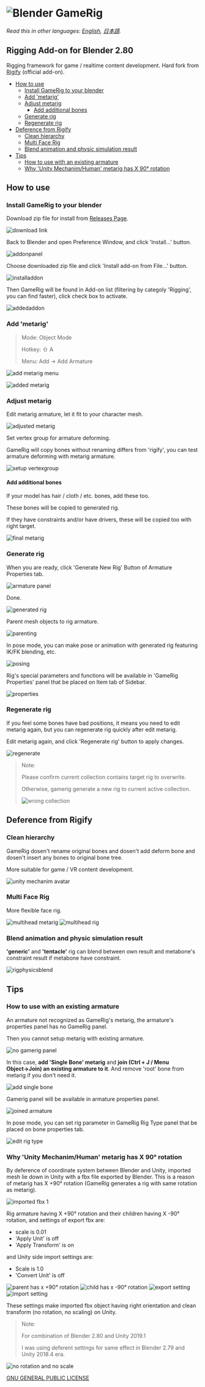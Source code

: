# ![Blender GameRig](img/logo.jpg "Logo")

*Read this in other languages: [English](README.md), [日本語](README.ja.md).*

## Rigging Add-on for Blender 2.80

Rigging framework for game / realtime content development. Hard fork from [Rigify](https://archive.blender.org/wiki/index.php/Extensions:2.6/Py/Scripts/Rigging/Rigify/) (official add-on).

<!-- TOC -->

- [How to use](#how-to-use)
  - [Install GameRig to your blender](#install-gamerig-to-your-blender)
  - [Add 'metarig'](#add-metarig)
  - [Adjust metarig](#adjust-metarig)
    - [Add additional bones](#add-additional-bones)
  - [Generate rig](#generate-rig)
  - [Regenerate rig](#regenerate-rig)
- [Deference from Rigify](#deference-from-rigify)
  - [Clean hierarchy](#clean-hierarchy)
  - [Multi Face Rig](#multi-face-rig)
  - [Blend animation and physic simulation result](#blend-animation-and-physic-simulation-result)
- [Tips](#tips)
  - [How to use with an existing armature](#how-to-use-with-an-existing-armature)
  - [Why 'Unity Mechanim/Human' metarig has X 90° rotation](#why-unity-mechanimhuman-metarig-has-x-90-rotation)

<!-- /TOC -->

## How to use

### Install GameRig to your blender

Download zip file for install from [Releases Page](https://github.com/SAM-tak/BlenderGameRig/releases).

![download link](img/downloadlink.jpg "download link")

Back to Blender and open Preference Window, and click 'Install...' button.

![addonpanel](img/addonpanel.jpg "addonpanel")

Choose downloaded zip file and click 'Install add-on from File...' button.

![installaddon](img/installaddon.jpg "installaddon")

Then GameRig will be found in Add-on list (filtering by categoly 'Rigging', you can find faster), click check box to activate.

![addedaddon](img/addedaddon.jpg "addedaddon")

### Add 'metarig'

> Mode: Object Mode
>
> Hotkey: ⇧ A
>
> Menu: Add → Add Armature

![add metarig menu](img/addmetarig.jpg "add metarig menu")

![added metarig](img/metarig.jpg "added metarig")

### Adjust metarig

Edit metarig armature, let it fit to your character mesh.

![adjusted metarig](img/adjustmetarig.jpg "adjusted metarig")

Set vertex group for armature deforming.

GameRig will copy bones without renaming differs from 'rigify', you can test armature deforming with metarig armature.

![setup vertexgroup](img/setupvertexgroup.jpg "setup vertexgroup")

#### Add additional bones

If your model has hair / cloth / etc. bones, add these too.

These bones will be copied to generated rig.

If they have constraints and/or have drivers, these will be copied too with right target.

![final metarig](img/finalmetarig.jpg "final metarig")

### Generate rig

When you are ready, click 'Generate New Rig' Button of Armature Properties tab.

![armature panel](img/armaturepanel.jpg "armature panel")

Done.

![generated rig](img/generatedrig.jpg "generated rig")

Parent mesh objects to rig armature.

![parenting](img/parenting.jpg "parenting")

In pose mode, you can make pose or animation with generated rig featuring IK/FK blending, etc.

![posing](img/posing.jpg "posing")

Rig's special parameters and functions will be available in 'GameRig Properties' panel that be placed on Item tab of Sidebar.

![properties](img/properties.jpg "properties")

### Regenerate rig

If you feel some bones have bad positions, it means you need to edit metarig again, but you can regenerate rig quickly after edit metarig.

Edit metarig again, and click 'Regenerate rig' button to apply changes.

![regenerate](img/regenerate.jpg "regenerate")
> Note:
>
> Please confirm current collection contains target rig to overwrite.
>
> Otherwise, gamerig generate a new rig to current active collection.
>
> ![wrong collection](img/wrongcollection.jpg "wrong collection")

## Deference from Rigify

### Clean hierarchy

GameRig dosen't rename original bones and dosen't add deform bone and dosen't insert any bones to original bone tree.

More suitable for game / VR content development.

![unity mechanim avatar](img/unitymechanimavatar.jpg "unity mechanim avatar")

### Multi Face Rig

More flexible face rig.

![multihead metarig](img/multiheadmetarig.jpg "multihead metarig")
![multihead rig](img/multiheadrig.jpg "multihead rig")

### Blend animation and physic simulation result

**'generic'** and **'tentacle'** rig can blend between own result and metabone's constraint result if metabone have constraint.

![rigphysicsblend](img/rigphysicsblend.gif "rigphysicsblend")

## Tips

### How to use with an existing armature

An armature not recognized as GameRig's metarig, the armature's properties panel has no GameRig panel.

Then you cannot setup metarig with existing armature.

![no gamerig panel](img/nogamerigpanel.jpg "no gamerig panel")

In this case, **add 'Single Bone' metarig** and **join (Ctrl + J / Menu Object→Join) an existing armature to it**. And remove 'root' bone from metarig if you don't need it.

![add single bone](img/addsinglebone.jpg "add single bone")

Gamerig panel will be available in armature properties panel.

![joined armature](img/joinedarmature.jpg "joined armature")

In pose mode, you can set rig parameter in GameRig Rig Type panel that be placed on bone properties tab.

![edit rig type](img/editrigtype.jpg "edit rig type")

### Why 'Unity Mechanim/Human' metarig has X 90° rotation

By deference of coordinate system between Blender and Unity, imported mesh lie down in Unity with a fbx file exported by Blender. This is a reason of metarig has X +90° rotation (GameRig generates a rig with same rotation as metarig).

![imported fbx 1](img/importedfbx1.jpg "imported meshes lie down")

Rig armature having X +90° rotation and their children having X -90° rotation, and settings of export fbx are:

- scale is 0.01
- 'Apply Unit' is off
- 'Apply Transform' is on

and Unity side import settings are:

- Scale is 1.0
- 'Convert Unit' is off

![parent has x +90° rotation](img/parentrotation.jpg "x +90° rotation")
![child has x -90° rotation](img/childrotation.jpg "x -90° rotation")
![export setting](img/exportsetting.jpg "export setting")
![import setting](img/importsetting.jpg "import setting")

These settings make imported fbx object having right orientation and clean transform (no rotation, no scaling) on Unity.

> Note:
>
> For combination of Blender 2.80 and Unity 2019.1
>
> I was using deferent settings for same effect in Blender 2.79 and Unity 2018.4 era.

![no rotation and no scale](img/cleantransform.gif "no rotation and no scale")

[GNU GENERAL PUBLIC LICENSE](LICENSE)
